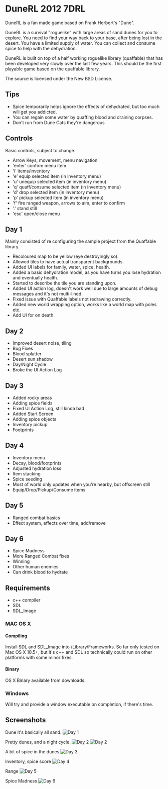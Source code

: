 # DuneRL 2012 7DRL

DuneRL is a fan made game based on Frank Herbert's "Dune".

DuneRL is a survival "roguelike" with large areas of sand dunes for you to explore.
You need to find your way back to your base, after being lost in the desert.
You have a limited supply of water. You can collect and consume spice to help with the dehydration.

DuneRL is built on top of a half working roguelike library (quaffable) that has been developed very slowly over the last few years.
This should be the first playable game based on the quaffable library.

The source is licensed under the New BSD License.

## Tips

* Spice temporarily helps ignore the effects of dehydrated, but too much will get you addicted.
* You can regain some water by quaffing blood and draining corpses.
* Don't run from Dune Cats they're dangerous

## Controls

Basic controls, subject to change.

* Arrow Keys, movement, menu navigation
* 'enter' confirm menu item
* 'i' items/inventory
* 'e' equip selected item (in inventory menu)
* 'u' unequip selected item (in inventory menu)
* 'q' quaff/consume selected item (in inventory menu)
* 'd' drop selected item (in inventory menu)
* 'p' pickup selected item (in inventory menu)
* 'f' fire ranged weapon, arrows to aim, enter to confirm
* '.' stand still
* 'esc' open/close menu

## Day 1

Mainly consisted of re configuring the sample project from the Quaffable library.

* Recoloured map to be yellow (eye destroyingly so).
* Allowed tiles to have actual transparent backgrounds.
* Added UI labels for family, water, spice, health.
* Added a basic dehydration model, as you have turns you lose hydration and eventually health.
* Started to describe the tile you are standing upon.
* Added UI action log, doesn't work well due to large amounts of debug messages and it's not multi-lined.
* Fixed issue with Quaffable labels not redrawing correctly.
* Added new world wrapping option, works like a world map with poles etc.
* Add UI for on death.

## Day 2

* Improved desert noise, tiling
* Bug Fixes
* Blood splatter
* Desert sun shadow
* Day/Night Cycle
* Broke the UI Action Log

## Day 3

* Added rocky areas
* Adding spice fields
* Fixed UI Action Log, still kinda bad
* Added Start Screen
* Adding spice objects
* Inventory pickup
* Footprints

## Day 4

* Inventory menu
* Decay, blood/footprints
* Adjusted hydration loss
* Item stacking
* Spice seeding
* Most of world only updates when you're nearby, but offscreen still
* Equip/Drop/Pickup/Consume items

## Day 5
* Ranged combat basics
* Effect system, effects over time, add/remove

## Day 6
* Spice Madness
* More Ranged Combat fixes
* Winning
* Other human enemies
* Can drink blood to hydrate

## Requirements

* c++ compiler
* SDL
* SDL_Image

### MAC OS X

#### Compiling
Install SDL and SDL_Image into /Library/Frameworks. So far only tested on Mac OS X 10.5+, but it's c++ and SDL so technically could run on other platforms with some minor fixes.

#### Binary
OS X Binary available from downloads.

### Windows
Will try and provide a window executable on completion, if there's time.

## Screenshots

Dune it's basically all sand.
![Day 1](https://github.com/NocturnalCode/DuneRL/raw/master/Screenshots/Day1-Sand.png "Basic Yellow Dunes")

Pretty dunes, and a night cycle.
![Day 2](https://github.com/NocturnalCode/DuneRL/raw/master/Screenshots/Day2-Better-Dunes.png "Better looking Dunes")
![Day 2](https://github.com/NocturnalCode/DuneRL/raw/master/Screenshots/Day2-Night.png "Dune at night")

A bit of spice in the dunes
![Day 3](https://github.com/NocturnalCode/DuneRL/raw/master/Screenshots/Day3-Spice.png "Spice")

Inventory, spice score
![Day 4](https://github.com/NocturnalCode/DuneRL/raw/master/Screenshots/Day4-Inventory.png "Inventory")

Range
![Day 5](https://github.com/NocturnalCode/DuneRL/raw/master/Screenshots/Day5-Range.png "Range")

Spice Madness
![Day 6](https://github.com/NocturnalCode/DuneRL/raw/master/Screenshots/Day6-Spice.png "Spice Effects")

